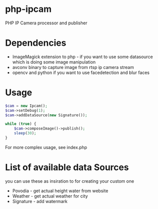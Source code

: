 # php-ipcam
PHP IP Camera processor and publisher

# Dependencies
* ImageMagick extension to php - if you want to use some datasource which is doing some image manipulation
* avconv binary to capture image from rtsp ip camera stream
* opencv and python if you want to use facedetection and blur faces

# Usage
```php
$cam = new Ipcam();
$cam->setDebug(1);
$cam->addDataSource(new Signature());

while (true) {
	$cam->composeImage()->publish();
	sleep(30);
}
```
For more complex usage, see index.php

# List of available data Sources
you can use these as insiration to for creating your custom one

* Povodia - get actual height water from website
* Weather - get actual weather for city
* Signature - add watermark
